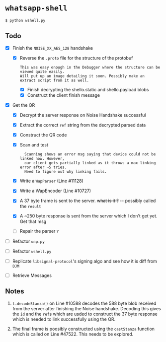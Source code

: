 # `whatsapp-shell`

```bash
$ python wshell.py
```
## Todo
- [x] Finish the `NOISE_XX_AES_128` handshake
  - [x] Reverse the `.proto` file for the structure of the protobuf
  
        This was easy enough in the Debugger where the structure can be viewed quite easily.
        Will put up an image detailing it soon. Possibly make an extract script from it as well.
	- [x] Finish decrypting the shello.static and shello.payload blobs	
	- [x] Construct the client finish message
- [x] Get the QR
	- [x] Decrypt the server response on Noise Handshake successful
	- [x] Extract the correct `ref` string from the decrypted parsed data
	- [x] Construct the QR code
	- [x] Scan and test
  
            Scanning shows an error msg saying that device could not be linked now. However,
            our client gets partially linked as it throws a max linking error after ~5 tries.
            Need to figure out why linking fails.
	- [x] Write a `WapParser` (Line #11128)
	- [x] Write a WapEncoder (Line #10727)
	- [x] A 37 byte frame is sent to the server. ~~what is it ?~~ -- possibly called the `result`
	- [x] A ~250 byte response is sent from the server which I don't get yet. Get that msg
	- [ ] Repair the parser `Y`
- [ ] Refactor `wap.py`
- [ ] Refactor `wshell.py`
- [ ] Replicate `libsignal-protocol`'s signing algo and see how it is diff from `DJM`
- [ ] Retrieve Messages


## Notes
1. `t.decodeStanza()` on Line #10588 decodes the 588 byte blob received from the server after
finishing the Noise handshake. Decoding this gives the `id` and the `ref`s which are usded to
construct the 37 byte response which is needed to link successfully using the QR.

2. The final frame is poosibly constructed using the `castStanza` function which is called on 
Line #47522. This needs to be explored.

